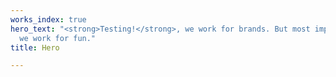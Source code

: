```yaml
---
works_index: true
hero_text: "<strong>Testing!</strong>, we work for brands. But most importantly,
  we work for fun."
title: Hero

---
```

<Hero :text="$page.frontmatter.hero_text" />
<WorksList />